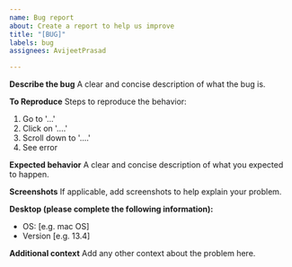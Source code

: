 ```yaml
---
name: Bug report
about: Create a report to help us improve
title: "[BUG]"
labels: bug
assignees: AvijeetPrasad

---
```


**Describe the bug**
A clear and concise description of what the bug is.

**To Reproduce**
Steps to reproduce the behavior:
1. Go to '...'
2. Click on '....'
3. Scroll down to '....'
4. See error

**Expected behavior**
A clear and concise description of what you expected to happen.

**Screenshots**
If applicable, add screenshots to help explain your problem.

**Desktop (please complete the following information):**
 - OS: [e.g. mac OS]
 - Version [e.g. 13.4]


**Additional context**
Add any other context about the problem here.
